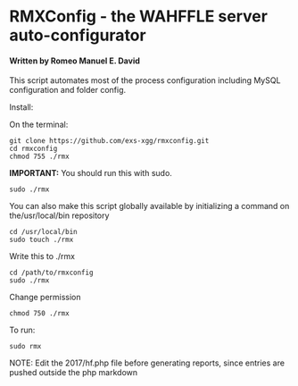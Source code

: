 # RMXConfig - the WAHFFLE server auto-configurator
#### Written by Romeo Manuel E. David

This script automates most of the process configuration including MySQL configuration and folder config.

Install:

On the terminal:
```shell
git clone https://github.com/exs-xgg/rmxconfig.git
cd rmxconfig
chmod 755 ./rmx
```

**IMPORTANT:** You should run this with sudo.
```shell
sudo ./rmx
```

You can also make this script globally available by initializing a command on the/usr/local/bin repository

```shell
cd /usr/local/bin
sudo touch ./rmx
```
Write this to ./rmx
```shell
cd /path/to/rmxconfig
sudo ./rmx
```

Change permission
```shell
chmod 750 ./rmx
```
To run:
```shell
sudo rmx
```
NOTE: Edit the 2017/hf.php file before generating reports, since entries are pushed outside the php markdown
